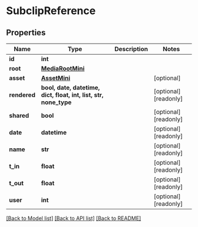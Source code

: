 # SubclipReference


## Properties

Name | Type | Description | Notes
------------ | ------------- | ------------- | -------------
**id** | **int** |  | 
**root** | [**MediaRootMini**](MediaRootMini.md) |  | 
**asset** | [**AssetMini**](AssetMini.md) |  | [optional] 
**rendered** | **bool, date, datetime, dict, float, int, list, str, none_type** |  | [optional] [readonly] 
**shared** | **bool** |  | [optional] [readonly] 
**date** | **datetime** |  | [optional] [readonly] 
**name** | **str** |  | [optional] [readonly] 
**t_in** | **float** |  | [optional] [readonly] 
**t_out** | **float** |  | [optional] [readonly] 
**user** | **int** |  | [optional] [readonly] 

[[Back to Model list]](../#documentation-for-models) [[Back to API list]](../#documentation-for-api-endpoints) [[Back to README]](../)


